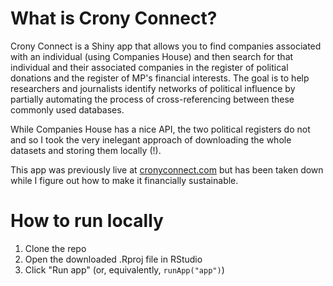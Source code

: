 # What is Crony Connect?

Crony Connect is a Shiny app that allows you to find companies associated with an individual (using Companies House) and then search for that individual and their associated companies in the register of political donations and the register of MP's financial interests. The goal is to help researchers and journalists identify networks of political influence by partially automating the process of cross-referencing between these commonly used databases.

While Companies House has a nice API, the two political registers do not and so I took the very inelegant approach of downloading the whole datasets and storing them locally (!). 

This app was previously live at [cronyconnect.com](https://cronyconnect.com/) but has been taken down while I figure out how to make it financially sustainable.

# How to run locally

1. Clone the repo
2. Open the downloaded .Rproj file in RStudio
3. Click "Run app" (or, equivalently, `runApp("app")`)
